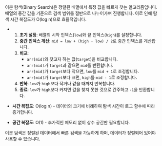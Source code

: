 이분 탐색(Binary Search)은 정렬된 배열에서 특정 값을 빠르게 찾는 알고리즘입니다. 배열의 중간 값을 기준으로 검색 범위를 절반으로 나누어가며 진행합니다. 이로 인해 탐색 시간 복잡도가 O(log n)으로 효율적입니다.

- 1. **초기 설정**: 배열의 시작 인덱스(`low`)와 끝 인덱스(`high`)를 설정합니다.
    2. **중간 인덱스 계산**: `mid = low + (high - low) / 2`로 중간 인덱스를 계산합니다.
    3. **비교**:
        - `arr[mid]`와 찾고자 하는 값(`target`)을 비교합니다.
        - `arr[mid]`가 `target`과 같으면 `mid`를 반환합니다.
        - `arr[mid]`가 `target`보다 작으면, `low`를 `mid + 1`로 조정합니다.
        - `arr[mid]`가 `target`보다 크면, `high`를 `mid - 1`로 조정합니다.
    4. **반복**: `low`가 `high`보다 작거나 같을 때까지 반복합니다.
    5. **종료**: `low`가 `high`보다 커지면 값을 찾지 못한 것으로 간주하고 `-1`을 반환합니다.
- **시간 복잡도**: O(log n) - 데이터의 크기에 비례하여 탐색 시간이 로그 함수에 따라 증가합니다.
    
- **공간 복잡도**: O(1) - 추가적인 메모리 없이 상수 공간만 필요합니다.
    

이분 탐색은 정렬된 데이터에서 빠른 검색을 가능하게 하며, 데이터가 정렬되어 있어야 사용할 수 있습니다.
